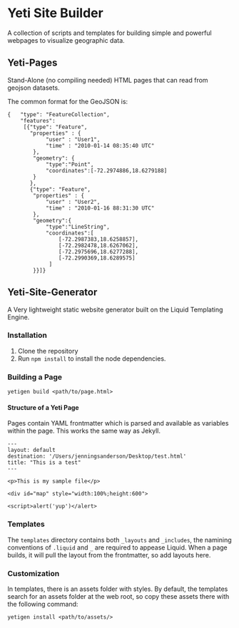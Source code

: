 Yeti Site Builder
=================
A collection of scripts and templates for building simple and powerful webpages to visualize geographic data.

Yeti-Pages
----------
Stand-Alone (no compiling needed) HTML pages that can read from geojson datasets.

The common format for the GeoJSON is: 

    {   "type": "FeatureCollection",
        "features": 
         [{"type": "Feature",
           "properties" : {
                "user" : "User1", 
                "time" : "2010-01-14 08:35:40 UTC"
            },
            "geometry": {
                "type":"Point",
                "coordinates":[-72.2974886,18.6279188]
            }
           },
           {"type": "Feature",
            "properties" : {
                "user" : "User2", 
                "time" : "2010-01-16 88:31:30 UTC"
            },
            "geometry":{
                "type":"LineString",
                "coordinates":[
                    [-72.2987383,18.6258857],
                    [-72.2982478,18.6267062],
                    [-72.2975696,18.6277288],
                    [-72.2990369,18.6289575]
                 ]
            }}]}

Yeti-Site-Generator
-------------------
A Very lightweight static website generator built on the Liquid Templating Engine.

### Installation
1. Clone the repository
2. Run ```npm install``` to install the node dependencies.


### Building a Page

	yetigen build <path/to/page.html>


#### Structure of a Yeti Page

Pages contain YAML frontmatter which is parsed and available as variables within the page. This works the same way as Jekyll.
	
	---
	layout: default
	destination: '/Users/jenningsanderson/Desktop/test.html'
	title: "This is a test"
	---

	<p>This is my sample file</p>

	<div id="map" style="width:100%;height:600">

	<script>alert('yup')</alert>

### Templates
The ```templates``` directory contains both ```_layouts``` and ```_includes```, the namining conventions of ```.liquid``` and `_` are required to appease Liquid.  When a page builds, it will pull the layout from the frontmatter, so add layouts here.

### Customization
In templates, there is an assets folder with styles. By default, the templates search for an assets folder at the web root, so copy these assets there with the following command:
	
	yetigen install <path/to/assets/>

